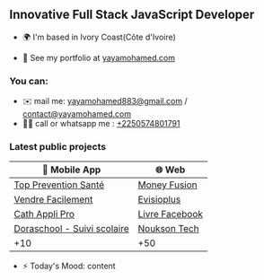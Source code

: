 
Innovative Full Stack JavaScript Developer
-----------------------

* 🌍 I'm based in Ivory Coast(Côte d'Ivoire)

* 📄 See my portfolio at [yayamohamed.com](https://yayamohamed.com)

### You can:
* ✉️  mail me: [yayamohamed883@gmail.com](mailto:yayamohamed883@gmail.com) / [contact@yayamohamed.com](mailto:contact@yayamohamed.com)
* 🤳🏽 call or whatsapp me :  [+2250574801791](tel:+2250574801791) 

### Latest public projects

| 📱 Mobile App |🌐 Web |
|--|--|
| [Top Prevention Santé](https://play.google.com/store/apps/details?id=com.toppreventionsante&hl=fr&gl=US) | [Money Fusion](https://moneyfusion.net) |
| [Vendre Facilement](https://play.google.com/store/apps/details?id=com.scdigital.vendrefacilement2&hl=fr&gl=US) | [Evisioplus](https://evisioplus.com) |
| [Cath Appli Pro](https://play.google.com/store/apps/details?id=com.scdigital.cathapplipro&hl=fr&gl=US) |  [Livre Facebook](https://livre.sc-digital.org) |
| [Doraschool - Suivi scolaire](https://play.google.com/store/apps/details?id=com.doraschool&hl=fr&gl=US) | [Noukson Tech](https://nouksontects.com/) |
| +10|+50 |

* ⚡  Today's Mood: content
